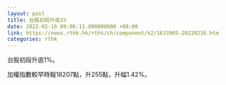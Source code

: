 ```yaml
---
layout: post
title: 台股初段升逾1%
date: 2022-02-16 09:06:11.000000000 +08:00
link: https://news.rthk.hk/rthk/ch/component/k2/1633965-20220216.htm
categories: rthk
---
```


台股初段升逾1%。

加權指數較早時報18207點，升255點，升幅1.42%。
